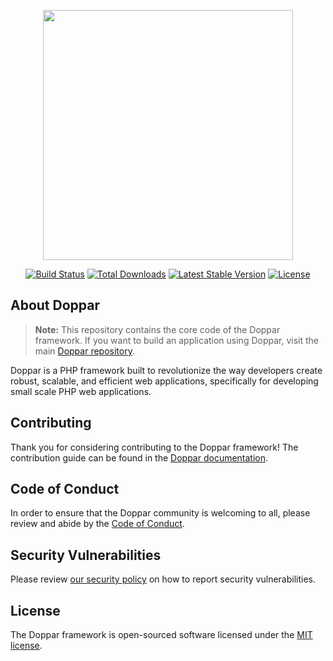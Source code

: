 <p align="center">
    <a href="https://laravel.com" target="_blank">
        <img src="https://raw.githubusercontent.com/doppar/doppar/6584e27962e9552c0b08e73508dcebbc7349eaf5/public/logo.png" width="400">
    </a>
</p>

<p align="center">
<a href="https://github.com/doppar/framework/actions"><img src="https://github.com/doppar/framework/workflows/tests/badge.svg" alt="Build Status"></a>
<a href="https://packagist.org/packages/doppar/framework"><img src="https://img.shields.io/packagist/dt/doppar/framework" alt="Total Downloads"></a>
<a href="https://packagist.org/packages/doppar/framework"><img src="https://img.shields.io/packagist/v/doppar/framework" alt="Latest Stable Version"></a>
<a href="https://github.com/doppar/framework/blob/main/LICENSE"><img src="https://img.shields.io/github/license/doppar/framework" alt="License"></a>
</p>

## About Doppar

> **Note:** This repository contains the core code of the Doppar framework. If you want to build an application using Doppar, visit the main [Doppar repository](https://github.com/doppar/doppar).

Doppar is a PHP framework built to revolutionize the way developers create robust, scalable, and efficient web applications, specifically for developing small scale PHP web applications.

## Contributing

Thank you for considering contributing to the Doppar framework! The contribution guide can be found in the [Doppar documentation](https://doppar.com/docs/contributions).

## Code of Conduct

In order to ensure that the Doppar community is welcoming to all, please review and abide by the [Code of Conduct](https://doppar.com/docs/contributions#code-of-conduct).

## Security Vulnerabilities

Please review [our security policy](https://github.com/doppar/framework/security/policy) on how to report security vulnerabilities.

## License

The Doppar framework is open-sourced software licensed under the [MIT license](LICENSE.md).
